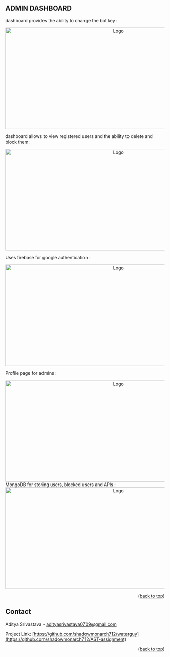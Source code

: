 <a name="readme-top"></a>
## ADMIN DASHBOARD

dashboard provides the ability to change the bot key  : 
<div align="center"> 
  <img src="https://i.imgur.com/j3TDsFo.png" alt="Logo" width="700" height="320" style="display: inline-block;">
</div>

dashboard allows to view registered users and the ability to delete and block them: 
<div align="center"> 
  <img src="https://i.imgur.com/yIYQhwv.png" alt="Logo" width="700" height="320" style="display: inline-block;">
</div>

Uses firebase for google authentication : 
<div align="center"> 
  <img src="https://i.imgur.com/7I9sYZw.png" alt="Logo" width="700" height="320" style="display: inline-block;">
</div>

Profile page for admins : 
<div align="center"> 
  <img src="https://i.imgur.com/yaEiDVY.png" alt="Logo" width="700" height="320" style="display: inline-block;">
</div>
MongoDB for storing users, blocked users and APIs : 
<div align="center"> 
  <img src="https://i.imgur.com/t3hJvLK.png" alt="Logo" width="700" height="320" style="display: inline-block;">
</div>


<p align="right">(<a href="#readme-top">back to top</a>)</p>




<!-- CONTACT -->
## Contact

Aditya Srivastava - adityasrivastava0709@gmail.com

Project Link: [https://github.com/shadowmonarch712/waterguy](https://github.com/shadowmonarch712/AST-assignment)

<p align="right">(<a href="#readme-top">back to top</a>)</p>

